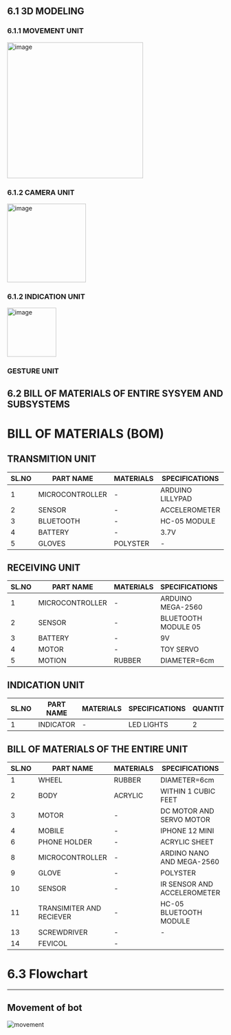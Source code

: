 ## 6.1 3D MODELING
### 6.1.1 MOVEMENT UNIT
<img width="316" alt="image" src="https://user-images.githubusercontent.com/104990651/175809140-fd0063f0-4c21-45d9-ab53-a5f0e66617c2.png">


### 6.1.2 CAMERA UNIT
<img width="183" alt="image" src="https://user-images.githubusercontent.com/104990651/175809230-c71ce936-18d8-4bdc-bd7c-fc535b48ac41.png">

### 6.1.2 INDICATION UNIT
<img width="114" alt="image" src="https://user-images.githubusercontent.com/104990651/175809346-b997d4a2-e3e9-471c-956c-22439367885c.png">

### GESTURE UNIT

## 6.2 BILL OF MATERIALS OF ENTIRE SYSYEM AND SUBSYSTEMS
# BILL OF MATERIALS (BOM)

## TRANSMITION UNIT
|SL.NO|PART NAME|MATERIALS|SPECIFICATIONS|QUANTITY|
|-----|---------|---------|--------------|--------|
|1|MICROCONTROLLER|-|ARDUINO LILLYPAD|1|
|2|SENSOR|-|ACCELEROMETER|1|
|3|BLUETOOTH|-|HC-05 MODULE|2|
|4|BATTERY|-|3.7V|1|
|5|GLOVES|POLYSTER|-|1|

## RECEIVING UNIT
|SL.NO|PART NAME|MATERIALS|SPECIFICATIONS|QUANTITY|
|-----|---------|---------|--------------|--------|
|1|MICROCONTROLLER|-|ARDUINO MEGA-2560|1|
|2|SENSOR|-|BLUETOOTH MODULE 05|1|
|3|BATTERY|-|9V|1|
|4|MOTOR|-|TOY SERVO|1|
|5|MOTION|RUBBER|DIAMETER=6cm|4|

## INDICATION UNIT
|SL.NO|PART NAME|MATERIALS|SPECIFICATIONS|QUANTITY|
|-----|---------|---------|--------------|--------|
|1|INDICATOR|-|LED LIGHTS|2|

## BILL OF MATERIALS OF THE ENTIRE UNIT
|SL.NO|PART NAME|MATERIALS|SPECIFICATIONS|QUANTITY|
|-----|---------|---------|--------------|--------|
|1|WHEEL|RUBBER|DIAMETER=6cm|4|
|2|BODY|ACRYLIC|WITHIN 1 CUBIC FEET|1|
|3|MOTOR|-|DC MOTOR AND SERVO MOTOR|5|
|4|MOBILE|-|IPHONE 12 MINI|1|
|6|PHONE HOLDER|-|ACRYLIC SHEET|1|
|8|MICROCONTROLLER|-|ARDINO NANO AND MEGA-2560|2|
|9|GLOVE|-|POLYSTER|1|
|10|SENSOR|-|IR SENSOR AND ACCELEROMETER|2|
|11|TRANSIMITER AND RECIEVER|-|HC-05 BLUETOOTH MODULE|2|
|13|SCREWDRIVER|-|-|1|
|14|FEVICOL|-|


# 6.3 Flowchart

***
## Movement of bot
![movement](https://user-images.githubusercontent.com/105107078/175820691-36a8b9d5-29c3-4d8e-94bd-b1ef29f2c6a3.png)

